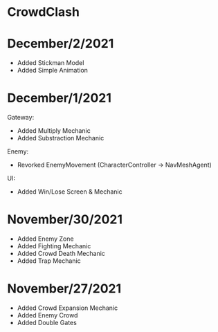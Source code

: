# CrowdClash

# December/2/2021

- Added Stickman Model
- Added Simple Animation

# December/1/2021

Gateway:
- Added Multiply Mechanic 
- Added Substraction Mechanic

Enemy:
- Revorked EnemyMovement (CharacterController -> NavMeshAgent)

UI:
- Added Win/Lose Screen & Mechanic

# November/30/2021

- Added Enemy Zone
- Added Fighting Mechanic
- Added Crowd Death Mechanic
- Added Trap Mechanic

# November/27/2021

- Added Crowd Expansion Mechanic
- Added Enemy Crowd
- Added Double Gates
